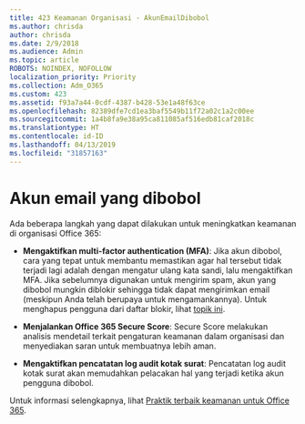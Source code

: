 ```yaml
---
title: 423 Keamanan Organisasi - AkunEmailDibobol
ms.author: chrisda
author: chrisda
ms.date: 2/9/2018
ms.audience: Admin
ms.topic: article
ROBOTS: NOINDEX, NOFOLLOW
localization_priority: Priority
ms.collection: Adm_O365
ms.custom: 423
ms.assetid: f93a7a44-0cdf-4387-b428-53e1a48f63ce
ms.openlocfilehash: 82389dfe7cd1ea3baf5549b11f72a02c1a2c00ee
ms.sourcegitcommit: 1a4b8fa9e38a95ca811085af516edb81caf2018c
ms.translationtype: HT
ms.contentlocale: id-ID
ms.lasthandoff: 04/13/2019
ms.locfileid: "31857163"
---
```

# <a name="compromised-email-accounts"></a>Akun email yang dibobol

Ada beberapa langkah yang dapat dilakukan untuk meningkatkan keamanan di organisasi Office 365:

- **Mengaktifkan multi-factor authentication (MFA)**: Jika akun dibobol, cara yang tepat untuk membantu memastikan agar hal tersebut tidak terjadi lagi adalah dengan mengatur ulang kata sandi, lalu mengaktifkan MFA. Jika sebelumnya digunakan untuk mengirim spam, akun yang dibobol mungkin diblokir sehingga tidak dapat mengirimkan email (meskipun Anda telah berupaya untuk mengamankannya). Untuk menghapus pengguna dari daftar blokir, lihat [topik ini](https://technet.microsoft.com/library/ms.exch.eac.actioncenter.aspx).

- **Menjalankan Office 365 Secure Score**: Secure Score melakukan analisis mendetail terkait pengaturan keamanan dalam organisasi dan menyediakan saran untuk membuatnya lebih aman.

- **Mengaktifkan pencatatan log audit kotak surat**: Pencatatan log audit kotak surat akan memudahkan pelacakan hal yang terjadi ketika akun pengguna dibobol.

Untuk informasi selengkapnya, lihat [Praktik terbaik keamanan untuk Office 365](https://support.office.com/article/9295e396-e53d-49b9-ae9b-0b5828cdedc3.aspx).
